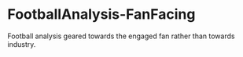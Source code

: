 # FootballAnalysis-FanFacing
Football analysis geared towards the engaged fan rather than towards industry.
